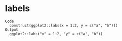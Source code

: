 # labels

    Code
      construct(ggplot2::labs(x = 1:2, y = c("a", "b")))
    Output
      ggplot2::labs("x" = 1:2, "y" = c("a", "b"))


